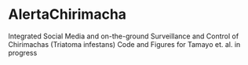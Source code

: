 # AlertaChirimacha
Integrated Social Media and on-the-ground Surveillance and Control of Chirimachas (Triatoma infestans)
Code and Figures for Tamayo et. al. in progress
